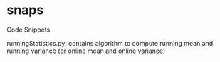 # snaps
Code Snippets

runningStatistics.py: contains algorithm to compute running mean and running variance (or online mean and online variance)
